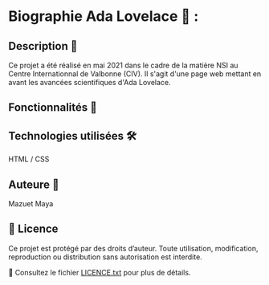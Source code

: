 # Biographie Ada Lovelace 🧬 :

## Description 📌
Ce projet a été réalisé en mai 2021 dans le cadre de la matière NSI au Centre Internationnal de Valbonne (CIV).
Il s'agit d'une page web mettant en avant les avancées scientifiques d'Ada Lovelace.

## Fonctionnalités 🎯

## Technologies utilisées 🛠
HTML / CSS

## Auteure 👥
Mazuet Maya

## 📜 Licence  
Ce projet est protégé par des droits d’auteur. Toute utilisation, modification, reproduction ou distribution sans autorisation est interdite.  

🔗 Consultez le fichier [LICENCE.txt](LICENCE.txt) pour plus de détails.  
